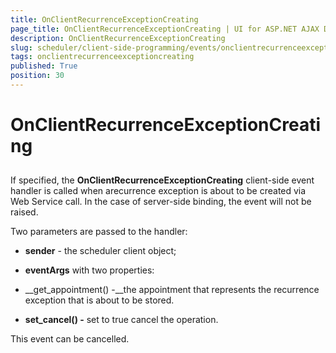 ```yaml
---
title: OnClientRecurrenceExceptionCreating
page_title: OnClientRecurrenceExceptionCreating | UI for ASP.NET AJAX Documentation
description: OnClientRecurrenceExceptionCreating
slug: scheduler/client-side-programming/events/onclientrecurrenceexceptioncreating
tags: onclientrecurrenceexceptioncreating
published: True
position: 30
---
```


# OnClientRecurrenceExceptionCreating



## 

If specified, the __OnClientRecurrenceExceptionCreating__ client-side event handler is called when arecurrence exception is about to be created via Web Service call. In the case of server-side binding, the event will not be raised.

Two parameters are passed to the handler:

* __sender__ - the scheduler client object;

* __eventArgs__ with two properties:

* __get_appointment() -__the appointment that represents the recurrence exception that is about to be stored.

* __set_cancel() -__ set to true cancel the operation.

This event can be cancelled.


